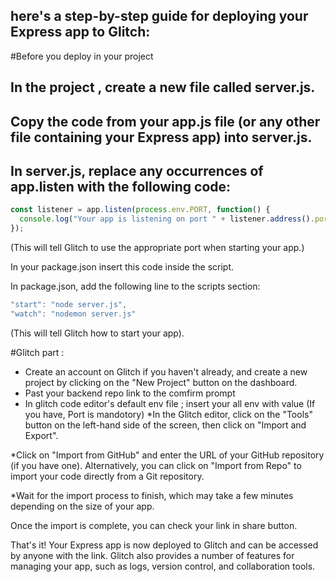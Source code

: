 ## here's a step-by-step guide for deploying your Express app to Glitch:

#Before you deploy in your project

## In the project , create a new file called server.js.

## Copy the code from your app.js file (or any other file containing your Express app) into server.js.

## In server.js, replace any occurrences of app.listen with the following code:
```javascript
const listener = app.listen(process.env.PORT, function() {
  console.log("Your app is listening on port " + listener.address().port);
});
```
(This will tell Glitch to use the appropriate port when starting your app.)

In your package.json insert this code inside the script.

In package.json, add the following line to the scripts section:
```javascript
"start": "node server.js",
"watch": "nodemon server.js"
```
(This will tell Glitch how to start your app).


#Glitch part :

* Create an account on Glitch if you haven't already, and create a new project by clicking on the "New Project" button on the dashboard.
* Past your backend repo link to the comfirm prompt
* In glitch code editor's default env file ; insert your all env with value (If you have, Port is mandotory)
*In the Glitch editor, click on the "Tools" button on the left-hand side of the screen, then click on "Import and Export".

*Click on "Import from GitHub" and enter the URL of your GitHub repository (if you have one). Alternatively, you can click on "Import from Repo" to import your code directly from a Git repository.

*Wait for the import process to finish, which may take a few minutes depending on the size of your app.

Once the import is complete, you can check your link in share button.

That's it! Your Express app is now deployed to Glitch and can be accessed by anyone with the link. Glitch also provides a number of features for managing your app, such as logs, version control, and collaboration tools.
